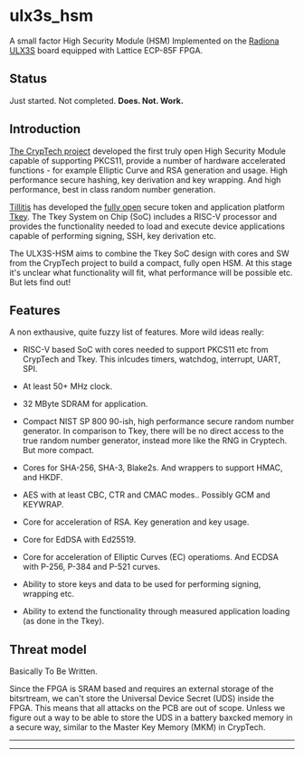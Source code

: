 # ulx3s_hsm
A small factor High Security Module (HSM) Implemented on the [Radiona ULX3S](https://radiona.org/ulx3s/) board equipped with Lattice ECP-85F FPGA.

## Status
Just started. Not completed. **Does. Not. Work.**

## Introduction
[The CrypTech project](https://cryptech.is/) developed the first truly
open High Security Module capable of supporting PKCS11, provide a
number of hardware accelerated functions - for example Elliptic Curve
and RSA generation and usage. High performance secure hashing, key
derivation and key wrapping. And high performance, best in class
random number generation.

[Tillitis](https://tillitis.se/) has developed the [fully open]()
secure token and application platform
[Tkey](https://tillitis.se/products/tkey/). The Tkey System on Chip
(SoC) includes a RISC-V processor and provides the functionality
needed to load and execute device applications capable of performing
signing, SSH, key derivation etc.

The ULX3S-HSM aims to combine the Tkey SoC design with cores and SW
from the CrypTech project to build a compact, fully open HSM. At this
stage it's unclear what functionality will fit, what performance will
be possible etc. But lets find out!


## Features
A non exthausive, quite fuzzy list of features. More wild ideas really:

- RISC-V based SoC with cores needed to support PKCS11 etc from
  CrypTech and Tkey. This inlcudes timers, watchdog, interrupt, UART,
  SPI.

- At least 50+ MHz clock.

- 32 MByte SDRAM for application.

- Compact NIST SP 800 90-ish, high performance secure random number
  generator. In comparison to Tkey, there will be no direct access to
  the true random number generator, instead more like the RNG in
  Cryptech. But more compact.

- Cores for SHA-256, SHA-3, Blake2s. And wrappers to support HMAC,
  and HKDF.

- AES with at least CBC, CTR and CMAC modes.. Possibly GCM and
  KEYWRAP.

- Core for acceleration of RSA. Key generation and key usage.

- Core for EdDSA with Ed25519.

- Core for acceleration of Elliptic Curves (EC) operatioms. And ECDSA
  with P-256, P-384 and P-521 curves.

- Ability to store keys and data to be used for performing signing,
  wrapping etc.

- Ability to extend the functionality through measured application
  loading (as done in the Tkey).


## Threat model
Basically To Be Written.

Since the FPGA is SRAM based and requires an external storage of the
bitsrtream, we can't store the Universal Device Secret (UDS) inside
the FPGA. This means that all attacks on the PCB are out of
scope. Unless we figure out a way to be able to store the UDS in a
battery baxcked memory in a secure way, similar to the Master Key
Memory (MKM) in CrypTech.

---
---
